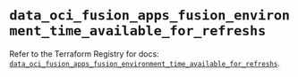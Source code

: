 # `data_oci_fusion_apps_fusion_environment_time_available_for_refreshs`

Refer to the Terraform Registry for docs: [`data_oci_fusion_apps_fusion_environment_time_available_for_refreshs`](https://registry.terraform.io/providers/oracle/oci/6.18.0/docs/data-sources/fusion_apps_fusion_environment_time_available_for_refreshs).

